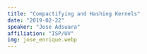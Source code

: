 ```yaml
---
title: "Compactifying and Hashing Kernels"
date: "2019-02-22"
speaker: "Jose Adsuara"
affiliation: "ISP/UV"
img: jose_enrique.webp
---
```

